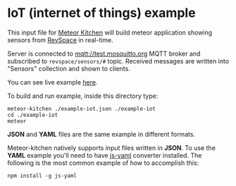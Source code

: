 IoT (internet of things) example
================================

This input file for <a href="http://www.meteorkitchen.com" target="_blank">Meteor Kitchen</a> will build meteor application showing sensors from <a href="https://revspace.nl">RevSpace</a> in real-time.

Server is connected to <a href="http://test.mosquitto.org">mqtt://test.mosquitto.org</a> MQTT broker and subscribed to `revspace/sensors/#` topic. Received messages are written into "Sensors" collection and shown to clients.

You can see live example <a href="http://generator-iot.meteor.com" target="_blank">here</a>.

To build and run example, inside this directory type:

```
meteor-kitchen ./example-iot.json ./example-iot
cd ./example-iot
meteor
```

**JSON** and **YAML** files are the same example in different formats.

Meteor-kitchen natively supports input files written in **JSON**. To use the **YAML** example you'll need to have <a href="https://www.npmjs.com/package/yaml-js" target="_blank">js-yaml</a> converter installed. The following is the most common example of how to accomplish this:

```
npm install -g js-yaml
```
